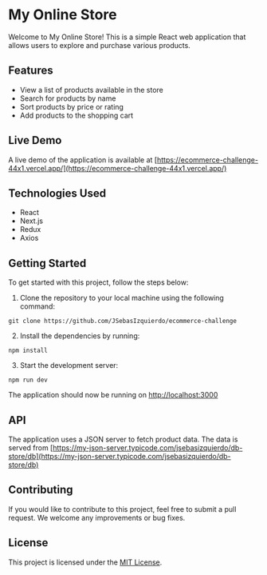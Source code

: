 # My Online Store

Welcome to My Online Store! This is a simple React web application that allows users to explore and purchase various products.

## Features

- View a list of products available in the store
- Search for products by name
- Sort products by price or rating
- Add products to the shopping cart

## Live Demo

A live demo of the application is available at [https://ecommerce-challenge-44x1.vercel.app/](https://ecommerce-challenge-44x1.vercel.app/)

## Technologies Used

- React
- Next.js
- Redux
- Axios

## Getting Started

To get started with this project, follow the steps below:

1. Clone the repository to your local machine using the following command:

```
git clone https://github.com/JSebasIzquierdo/ecommerce-challenge
```

2. Install the dependencies by running:

```
npm install
```

3. Start the development server:

```
npm run dev
```

The application should now be running on [http://localhost:3000](http://localhost:3000)

## API

The application uses a JSON server to fetch product data. The data is served from [https://my-json-server.typicode.com/jsebasizquierdo/db-store/db](https://my-json-server.typicode.com/jsebasizquierdo/db-store/db)

## Contributing

If you would like to contribute to this project, feel free to submit a pull request. We welcome any improvements or bug fixes.

## License

This project is licensed under the [MIT License](LICENSE.md).
